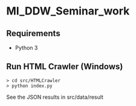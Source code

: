 # MI_DDW_Seminar_work

## Requirements

- Python 3

## Run HTML Crawler (Windows)

```
> cd src/HTMLCrawler
> python index.py
```

See the JSON results in src/data/result
